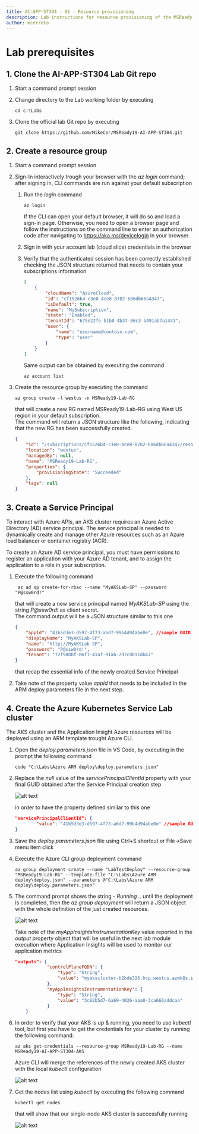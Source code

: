 ```yaml
---
title: AI-APP-ST304 - 01 - Resource provisioning
description: Lab instructions for resource provisioning of the MSReady 19 AI-APP-ST304 technical lab session
author: mcerreto
---
```

# Lab prerequisites

## 1. Clone the AI-APP-ST304 Lab Git repo

1. Start a command prompt session
2. Change directory to the Lab working folder by executing

   ```dos
   cd c:\Labs
   ```

3. Clone the official lab Git repo by executing  

   ```dos
   git clone https://github.com/MikeCer/MSReady19-AI-APP-ST304.git
   ```

## 2. Create a resource group

1. Start a command prompt session
2. Sign-In interactively trough your browser with the _az login_ command; after signing in, CLI commands are run against your default subscription
    1. Run the _login_ command  
         ```azurecli-interactive
        az login
        ```
        If the CLI can open your default browser, it will do so and load a sign-in page.
        Otherwise, you need to open a browser page and follow the instructions on the command line to enter an authorization code after navigating to https://aka.ms/devicelogin in your browser.
    2. Sign in with your account lab (cloud slice) credentials in the browser
    3. Verify that the authenticated session has been correctly established checking the JSON structure returned that needs to contain your subscriptions information  
        ``` json
        [
            {
                "cloudName": "AzureCloud",
                "id": "cf1526b4-c3e0-4ce8-8782-686db66a4347",
                "isDefault": true,
                "name": "MySubscription",
                "state": "Enabled",
                "tenantId": "675e22fe-b1b0-4b37-86c3-b491ab7a1431",
                "user": {
                    "name": "username@contoso.com",
                    "type": "user"
                }
            }
        ]
        ```
        Same output can be obtained by executing the command

         ```azurecli-interactive
        az account list
        ```

3. Create the resource group by executing the command  
    ```azurecli-interactive
    az group create -l westus -n MSReady19-Lab-RG
    ```
    that will create a new RG named MSReady19-Lab-RG using West US region in your default subscription.  
    The command will return a JSON structure like the following, indicating that the new RG has been successfully created.
    ``` json
    {
        "id": "/subscriptions/cf1526b4-c3e0-4ce8-8782-686db66a4347/resourceGroups/MSReady19-Lab-RG",
        "location": "westus",
        "managedBy": null,
        "name": "MSReady19-Lab-RG",
        "properties": {
            "provisioningState": "Succeeded"
        },
        "tags": null
    }
    ```

## 3. Create a Service Principal

To interact with Azure APIs, an AKS cluster requires an Azure Active Directory (AD) service principal. The service principal is needed to dynamically create and manage other Azure resources such as an Azure load balancer or container registry (ACR).

To create an Azure AD service principal, you must have permissions to register an application with your Azure AD tenant, and to assign the application to a role in your subscription.

1. Execute the following command  

   ```azurecli-interactive
    az ad sp create-for-rbac --name "MyAKSLab-SP" --password "P@ssw0rd!"
    ```

    that will create a new service principal named _MyAKSLab-SP_ using the string _P@ssw0rd!_ as client secret.  
    The command output will be a JSON structure similar to this one

    ```json
    {
        "appId": "41b5d3e3-d597-4f73-a6d7-99b4d94abe0e", //sample GUID value
        "displayName": "MyAKSLab-SP",
        "name": "http://MyAKSLab-SP",
        "password": "P@ssw0rd!",
        "tenant": "72f988bf-86f1-41af-91ab-2d7cd011db47"
    }
    ```

    that recap the essential info of the newly created Service Principal

2. Take note of the property value _appId_ that needs to be included in the ARM deploy parameters file in the next step.

## 4. Create the Azure Kubernetes Service Lab cluster

The AKS cluster and the Application Insight Azure resources will be deployed using an ARM template trought Azure CLI.

1. Open the _deploy.parameters.json_ file in VS Code, by executing in the prompt the following command

    ```dos
    code "C:\Labs\Azure ARM deploy\deploy.parameters.json"
    ```

2. Replace the _null_ value of the _servicePrincipalClientId_ property with your final GUID obtained after the Service Principal creation step  

   ![alt text](imgs/mod_01_img_01.png "servicePrincipalClientId value replacement")

   in order to have the property defined similar to this one

    ```json
    "servicePrincipalClientId": {
            "value": "41b5d3e3-d597-4f73-a6d7-99b4d94abe0e" //sample GUID value
    }
    ```

3. Save the _deploy.parameters.json_ file using Ctrl+S shortcut or File->Save menu item click

4. Execute the Azure CLI group deployment command

    ```azurecli-interactive
    az group deployment create --name "LabTestDeploy" --resource-group "MSReady19-Lab-RG" --template-file "C:\Labs\Azure ARM deploy\deploy.json" --parameters @"C:\Labs\Azure ARM deploy\deploy.parameters.json"
    ```

5. The command prompt shows the string _- Running .._ until the deployment is completed, then the _az group deployment_ will return a JSON object with the whole definition of the just created resources.  

    ![alt text](imgs/mod_01_img_02.png "servicePrincipalClientId value replacement")

    Take note of the _myAppInsightsInstrumentationKey_ value reported in the _output_ property object that will be useful in the next lab module execution where Application Insights will be used to monitor our application metrics  

    ```json
    "outputs": {
                "controlPlaneFQDN": {
                    "type": "String",
                    "value": "myakscluster-b2bde326.hcp.westus.azmk8s.io"
                },
                "myAppInsightsInstrumentationKey": {
                    "type": "String",
                    "value": "3c82b5d7-6a69-4026-aaa0-3ca666addcaa"
                }
        }
    ```

6. In order to verify that your AKS is up & running, you need to use _kubectl_ tool, but first you have to get the credentials for your cluster by running the following command:

    ```dos
    az aks get-credentials --resource-group MSReady19-Lab-RG --name MSReady19-AI-APP-ST304-AKS
    ```

    Azure CLI will merge the references of the newly created AKS cluster with the local _kubectl_ configuration  

    ![alt text](imgs/mod_01_img_03.png "Azure CLI AKS Credentials configuration")

7. Get the nodes list using  _kubectl_ by executing the following command

    ```dos
    kubectl get nodes 
    ```

    that will show that our single-node AKS cluster is successfully running

    ![alt text](imgs/mod_01_img_04.png "AKS Cluster running node")
